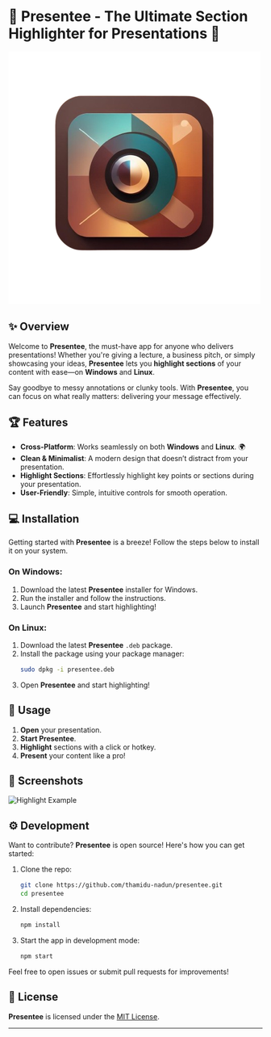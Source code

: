 # 🎉 **Presentee** - The Ultimate Section Highlighter for Presentations 🚀

![Presentee Logo](public/icon.png)

## ✨ **Overview**

Welcome to **Presentee**, the must-have app for anyone who delivers presentations! Whether you're giving a lecture, a business pitch, or simply showcasing your ideas, **Presentee** lets you **highlight sections** of your content with ease—on **Windows** and **Linux**.

Say goodbye to messy annotations or clunky tools. With **Presentee**, you can focus on what really matters: delivering your message effectively.

## 🏆 **Features**

- **Cross-Platform**: Works seamlessly on both **Windows** and **Linux**. 🌍
- **Clean & Minimalist**: A modern design that doesn’t distract from your presentation.
- **Highlight Sections**: Effortlessly highlight key points or sections during your presentation.
- **User-Friendly**: Simple, intuitive controls for smooth operation.

## 💻 **Installation**

Getting started with **Presentee** is a breeze! Follow the steps below to install it on your system.

### On Windows:

1. Download the latest **Presentee** installer for Windows.
2. Run the installer and follow the instructions.
3. Launch **Presentee** and start highlighting!

### On Linux:

1. Download the latest **Presentee** `.deb` package.
2. Install the package using your package manager:
   ```bash
   sudo dpkg -i presentee.deb
   ```
3. Open **Presentee** and start highlighting!

## 🎯 **Usage**

1. **Open** your presentation.
2. **Start Presentee**.
3. **Highlight** sections with a click or hotkey.
4. **Present** your content like a pro!

## 📸 **Screenshots**

![Highlight Example](screenshots/Screenshot-1.png.png)

## ⚙️ **Development**

Want to contribute? **Presentee** is open source! Here's how you can get started:

1. Clone the repo:
   ```bash
   git clone https://github.com/thamidu-nadun/presentee.git
   cd presentee
   ```
2. Install dependencies:
   ```bash
   npm install
   ```
3. Start the app in development mode:
   ```bash
   npm start
   ```

Feel free to open issues or submit pull requests for improvements!

## 🚀 **License**

**Presentee** is licensed under the [MIT License](LICENSE).

---
